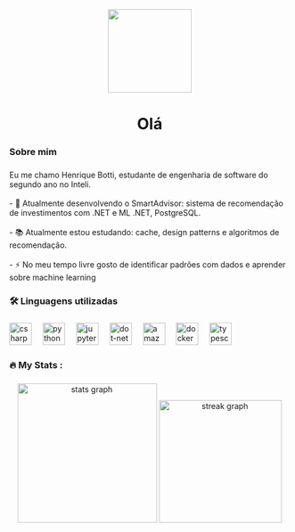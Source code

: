 <div align="center">
  <img height="150" src="https://media1.giphy.com/media/v1.Y2lkPTc5MGI3NjExY3dkajNzYzdrNjNlYm1zcXBydXJpOWRlN2xrOHk1bzdsYjE1dzEzOCZlcD12MV9pbnRlcm5hbF9naWZfYnlfaWQmY3Q9Zw/Tz30dcgKE3GCTYpxol/giphy.gif"  />
</div>

###

<h1 align="center">Olá</h1>

###

<h3 align="left">Sobre mim</h3>

###

<p align="left">Eu me chamo Henrique Botti, estudante de engenharia de software do segundo ano no Inteli. <br><br>- 🔭 Atualmente desenvolvendo o SmartAdvisor: sistema de recomendação de investimentos com .NET e ML .NET, PostgreSQL.<br><br>- 📚 Atualmente estou estudando: cache, design patterns e algoritmos de recomendação.<br><br>- ⚡ No meu tempo livre gosto de identificar padrões com dados e aprender sobre machine learning</p>

###

<h3 align="left">🛠 Linguagens utilizadas</h3>

###

<div align="left">
  <img src="https://cdn.jsdelivr.net/gh/devicons/devicon/icons/csharp/csharp-original.svg" height="40" alt="csharp logo"  />
  <img width="12" />
  <img src="https://cdn.jsdelivr.net/gh/devicons/devicon/icons/python/python-original.svg" height="40" alt="python logo"  />
  <img width="12" />
  <img src="https://cdn.jsdelivr.net/gh/devicons/devicon/icons/jupyter/jupyter-original.svg" height="40" alt="jupyter logo"  />
  <img width="12" />
  <img src="https://cdn.jsdelivr.net/gh/devicons/devicon/icons/dot-net/dot-net-plain-wordmark.svg" height="40" alt="dot-net logo"  />
  <img width="12" />
  <img src="https://cdn.jsdelivr.net/gh/devicons/devicon/icons/amazonwebservices/amazonwebservices-line-wordmark.svg" height="40" alt="amazonwebservices logo"  />
  <img width="12" />
  <img src="https://cdn.jsdelivr.net/gh/devicons/devicon/icons/docker/docker-plain-wordmark.svg" height="40" alt="docker logo"  />
  <img width="12" />
  <img src="https://cdn.jsdelivr.net/gh/devicons/devicon/icons/typescript/typescript-original.svg" height="40" alt="typescript logo"  />
</div>

###

<h3 align="left">🔥   My Stats :</h3>

###

<div align="center">
  <img src="https://github-readme-stats.vercel.app/api?username=botti373&hide_title=false&hide_rank=false&show_icons=true&include_all_commits=true&count_private=true&disable_animations=false&theme=dracula&locale=en&hide_border=false&order=1" height="250" alt="stats graph"  />
  <img src="https://streak-stats.demolab.com?user=botti373&locale=en&mode=daily&theme=dark&hide_border=false&border_radius=5&order=3" height="220" alt="streak graph" />
</div>

###

<!-- Proudly created with GPRM ( https://gprm.itsvg.in ) -->


<!--
**botti373/botti373** is a ✨ _special_ ✨ repository because its `README.md` (this file) appears on your GitHub profile.

Here are some ideas to get you started:

- 🔭 I’m currently working on ...
- 🌱 I’m currently learning ...
- 👯 I’m looking to collaborate on ...
- 🤔 I’m looking for help with ...
- 💬 Ask me about ...
- 📫 How to reach me: ...
- 😄 Pronouns: ...
- ⚡ Fun fact: ...
-->

